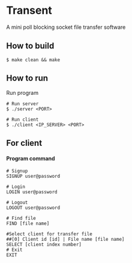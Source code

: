 # Transent
A mini poll blocking socket file transfer software


## How to build
```
$ make clean && make
```
## How to run
Run program
```
# Run server
$ ./server <PORT>

# Run client
$ ./client <IP_SERVER> <PORT>
```

## For client
#### Program command
```
# Signup
SIGNUP user@password

# Login
LOGIN user@password

# Logout
LOGOUT user@password

# Find file
FIND [file name]

#Select client for transfer file
##[0] Client id [id] | File name [file name]
SELECT [client index number]
# Exit
EXIT
```
